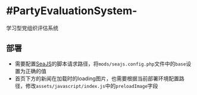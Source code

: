 #PartyEvaluationSystem-
======================

学习型党组织评估系统

## 部署

 * 需要配置[SeaJS](http://seajs.org/docs/)的脚本请求路径，将`mods/seajs.config.php`文件中的`base`设置为正确的值
 * 首页下方的新闻在加载时的loading图片，也需要根据当前部署环境配置路径，修改`assets/javascript/index.js`中的`preloadImage`字段